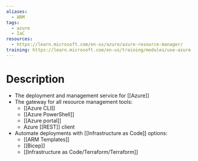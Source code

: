 ```yaml
---
aliases:
  - ARM
tags:
  - azure
  - IaC
resources:
  - https://learn.microsoft.com/en-us/azure/azure-resource-manager/
training: https://learn.microsoft.com/en-us/training/modules/use-azure-resource-manager/
---
```

# Description
- The deployment and management service for [[Azure]]
- The gateway for all resource management tools:
	- [[Azure CLI]]
	- [[Azure PowerShell]]
	- [[Azure portal]]
	- Azure [[REST]] client
- Automate deployments with [[Infrastructure as Code]] options:
	- [[ARM Templates]]
	- [[Bicep]]
	- [[Infrastructure as Code/Terraform/Terraform]]
